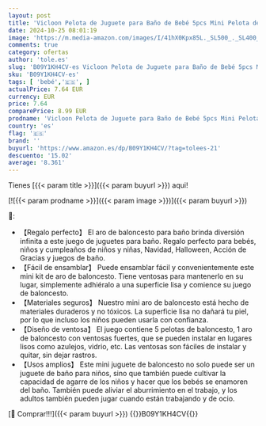```yaml
---
layout: post
title: 'Vicloon Pelota de Juguete para Baño de Bebé 5pcs Mini Pelota de Baloncesto Cesta de Baloncesto para Niños con Ventosa para Niños y Niñas Piscina  Interior  Exterior  Regular '
date: 2024-10-25 08:01:19
image: 'https://m.media-amazon.com/images/I/41hX0Kpx85L._SL500_._SL400_.jpg'
comments: true
category: ofertas
author: 'tole.es'
slug: 'B09Y1KH4CV-es Vicloon Pelota de Juguete para Baño de Bebé 5pcs Mini...'
sku: 'B09Y1KH4CV-es'
tags: [ 'bebé','🇪🇸', ]
actualPrice: 7.64 EUR
currency: EUR
price: 7.64
comparePrice: 8.99 EUR
prodname: 'Vicloon Pelota de Juguete para Baño de Bebé 5pcs Mini Pelota de Baloncesto Cesta de Baloncesto para Niños con Ventosa para Niños y Niñas Piscina  Interior  Exterior  Regular '
country: 'es'
flag: '🇪🇸'
brand: ''
buyurl: 'https://www.amazon.es/dp/B09Y1KH4CV/?tag=tolees-21'
descuento: '15.02'
average: '8.361'
---
```


Tienes [{{< param title >}}]({{< param buyurl >}}) aqui!

[![{{< param prodname >}}]({{< param image >}})]({{< param buyurl >}})

🔎:

- 【Regalo perfecto】 El aro de baloncesto para baño brinda diversión infinita a este juego de juguetes para baño. Regalo perfecto para bebés, niños y cumpleaños de niños y niñas, Navidad, Halloween, Acción de Gracias y juegos de baño.
- 【Fácil de ensamblar】 Puede ensamblar fácil y convenientemente este mini kit de aro de baloncesto. Tiene ventosas para mantenerlo en su lugar, simplemente adhiéralo a una superficie lisa y comience su juego de baloncesto.
- 【Materiales seguros】 Nuestro mini aro de baloncesto está hecho de materiales duraderos y no tóxicos. La superficie lisa no dañará tu piel, por lo que incluso los niños pueden usarla con confianza.
- 【Diseño de ventosa】 El juego contiene 5 pelotas de baloncesto, 1 aro de baloncesto con ventosas fuertes, que se pueden instalar en lugares lisos como azulejos, vidrio, etc. Las ventosas son fáciles de instalar y quitar, sin dejar rastros.
- 【Usos amplios】 Este mini juguete de baloncesto no solo puede ser un juguete de baño para niños, sino que también puede cultivar la capacidad de agarre de los niños y hacer que los bebés se enamoren del baño. También puede aliviar el aburrimiento en el trabajo, y los adultos también pueden jugar cuando están trabajando y de ocio.

[🛒 Comprar!!!]({{< param buyurl >}})
{{<world>}}B09Y1KH4CV{{</world>}}
